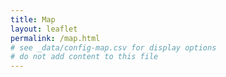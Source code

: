 ```yaml
---
title: Map
layout: leaflet
permalink: /map.html
# see _data/config-map.csv for display options
# do not add content to this file
---
```

